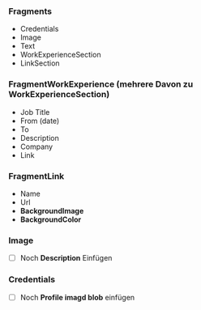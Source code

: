 
### Fragments
- Credentials
- Image
- Text
- WorkExperienceSection
- LinkSection

### FragmentWorkExperience (mehrere Davon zu WorkExperienceSection)
- Job Title 
- From (date)
- To
- Description
- Company
- Link

### FragmentLink
- Name
- Url
- **BackgroundImage**
- **BackgroundColor**

### Image
- [ ] Noch **Description** Einfügen 

### Credentials
- [ ] Noch **Profile imagd blob** einfügen
